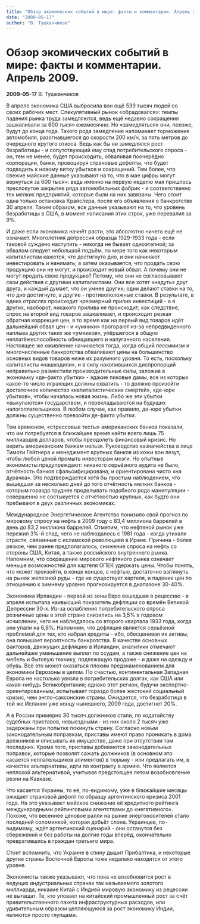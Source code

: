 ```yaml
---
title: "Обзор экомических событий в мире: факты и комментарии. Апрель 2009."
date: "2009-05-17"
author: "В. Тушканчиков"
---
```


# Обзор экомических событий в мире: факты и комментарии. Апрель 2009.

**2009-05-17** В. Тушканчиков

В апреле экономика США выбросила вон ещё 539 тысяч людей со своих рабочих мест. Спекулятивный рынок «обрадовался»: темпы падения рынка труда замедляются, ведь ещё недавно сокращения зашкаливали за 600 тысяч ежемесячно. Но «замедляться» они, похоже, будут до конца года. Такого рода замедление напоминает торможение автомобиля, разогнавшегося до скорости 200 км/ч, за пять метров до очередного крутого откоса. Ведь как бы ни замедлялся рост безработицы - и сопутствующий ему спад потребительского спроса - он, тем не менее, будет происходить, обваливая поочерёдно корпорации, банки, провоцируя страновые дефолты, что будет подводить к новому витку убытков и сокращений. Тем более, что свежие майские данные указывают на то, что в мае цифры могут вернуться за 600 тысяч: ведь именно на первую неделю мая пришлось пресловутое закрытие ряда автомобильных фабрик - и соответственно тех мелких предприятий, которые были на них завязаны. Чего стоит одна только остановка Крайслера, после его объявления о банкротстве 30 апреля. Таким образом, все данные указывают на то, что уровень безработицы в США, в момент написания этих строк, уже перевалил за 9%.

И даже если экономика начнёт расти, это абсолютно ничего ещё не означает. Многолетняя депрессия образца 1929-1933 года - если таковой суждено наступить - никогда не бывает одноэтапной; за обвалом следует небольшой подъём, по мере того как некоторым капиталистам кажется, что достигнуто дно, и они начинают инвестировать и нанимать; а затем оказывается, что продать свою продукцию они не могут, и происходит новый обвал. А почему они не могут продать свою продукцию? Потому, что они не согласовывают свои действия с другими капиталистами. Они все хотят «надуть» друг друга, и каждый думает, что он умнее других; одни делают ставки на то, что дно достигнуто, а другие - противоположные ставки. В результате, в одних отраслях происходит чрезмерный прилив инвестиций - а в других, наоборот, никакого прилива не происходит; как следствие, спрос на второй вид товаров зашкаливает, и происходит резкая обратная коррекция цен, в то время как на первый вид товаров идёт дальнейший обвал цен - и «умники» прогорают из-за непредвиденного наплыва других таких же «умников», упёршегося в общую неплатёжеспособность обнищавшего и напуганного населения. Настоящее же оживление начинается тогда, когда общий пессимизм и многочисленные банкротства обваливают цены на большинство основных видов товаров ниже их разумного уровня. То есть, поскольку капиталисты «нашкодили», и в силу накопившихся диспропорций неправильно разместили производительные силы, заложив в экономику «де-факто убытки» - эдакие пиковые дамы, все из которых какое-то число играющих должны схватить - то должно произойти достаточное количество «капиталистических смертей», «де-юре убытков», чтобы началась новая жизнь. Либо же эти убытки «выкупаются» государством, и перекладываются на будущих налогоплательщиков. В любом случае, как правило, де-юре убытки должны существенно превзойти де-факто убытки.

Тем временем, «стрессовые тесты» американских банков показали, что им потребуется в ближайшее время найти всего лишь 75 миллиардов долларов, чтобы преодолеть финансовый кризис. Но верить американским банкам нельзя. Руководство казначейства в лице Тимоти Гейтнера и менеджмент крупных банков из кожи вон лезут, чтобы любой ценой промыть инвесторам мозги. Но опытные экономисты предупреждают: никакого серьёзного аудита не было, отчётность банков сфальсифицирована, и ориентирована чисто «на дурачка». Это подтверждается хотя бы простым наблюдением, что вышедшая за несколько дней до того отчётность мелких банков - которым гораздо труднее проделывать подобного рода манипуляции - совершенно не состыкуется с отчётностью крупных, как будто они пребывают в двух различных экономиках.

Международное Энергетическое Агентство понизило свой прогноз по мировому спросу на нефть в 2009 году с 83,4 миллиона баррелей в день до 83,2 миллиона баррелей. Отметим, что нефтяной рынок уже пережил 3%-й спад, чего не наблюдалось с 1981 года - когда утихали страсти, связанные с исламской революцией в Иране. Причина - более резкое, чем ранее предполагалось, снижение спроса на нефть со стороны США, Китая, а также российского внутреннего рынка. Напомним, что сокращение мирового нефтяного рынка означает меньше возможностей для картеля ОПЕК удержать цены. Чтобы понять, что может произойти, в конце концов, с нефтью, достаточно взглянуть на рынок железной руды - где не существует картеля, и падение цен по отношению к зимнему уровню прогнозируется в диапазоне 30-40%.

Экономика Ирландии - первой из зоны Евро вошедшая в рецессию - в апреле испытала наивысший показатель дефляции со времён Великой Депрессии 30-х. Из-за ослабления потребительского спроса розничные цены в этой стране снизились на 3,5% в годовом исчислении, чего не наблюдалось со второго квартала 1933 года, когда они упали на 6,9%. Напомним, что дефляция является серьёзной проблемой для тех, кто набрал кредиты - ибо, обесценивая их активы, она повышает вероятность банкротства. В качестве основных факторов, движущих дефляцию в Ирландии, аналитики отмечают дальнейшее уменьшение выплат по ссудам, а также снижение цен на мебель и бытовую технику, подлежащую продаже - и даже на одежду и обувь. Всё это может оказаться плохим предзнаменованием для экономики Еврозоны в целом. По счастью, континентальная Западная Европа не настолько увязла в потребительских долгах, как США или какая-нибудь Великобритания; однако этот регион, будучи экспортно-ориентированным, испытывает гораздо более жестокий социальный кризис, чем англо-саксонские страны. Ожидается, что безработица в той же Испании уже концу нынешнего, 2009 года, достигнет 20%.

А в России примерно 30 тысяч должников стали, по ходатайству судебных приставов, невыездными - из них около 2 тысяч уже задержаны при попытке покинуть страну. Согласно новым законодательным поправкам, приставы имеют право проникать в дома должников и описывать их имущество, даже при отсутствии там последних. Кроме того, приставы добиваются законодательных поправок, которые позволят сажать должников (в основном это касается неплательщиков алиментов) в тюрьму - или предлагать им, в качестве альтернативы, идти по контракту в армию. Что является неплохой альтернативой, учитывая предстоящее летом возобновление резни на Кавказе.

Что касается Украины, то её, по-видимому, уже в ближайшие месяцы ожидает страновой дефолт по образцу аргентинского кризиса 2001 года. На это указывает майское снижение её кредитного рейтинга международными рейтинговыми агентствами до «негативного». Похоже, что весеннее ценовое ралли на рынке энергоносителей стало последней соломинкой, которая добьёт слона. Украинцев, по-видимому, ждёт аргентинский сценарий - они останутся без сбережений и без работы на долгие годы вперёд, окончательно превратившись в граждан третьего мира.

Стоит вспомнить, что Украине в спину дышит Прибалтика, и некоторые другие страны Восточной Европы тоже недалеко находятся от этого уровня.

Экономисты также указывают, что пока не возобновится рост в ведущих индустриальных странах так называемого золотого миллиарда, никакие Китай с Индией мировую экономику из рецессии не вытащат. Те, кто уповает на китайский промышленный рост за счёт правительственного пакета инфраструктурных расходов, или удивительным образом цепляющуюся за рост экономику Индии, являются просто глупцами.